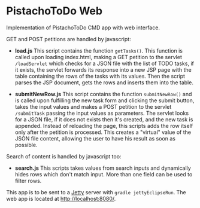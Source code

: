 # PistachoToDo Web
Implementation of PistachoToDo CMD app with web interface.

GET and POST petitions are handled by javascript:

* __load.js__
This script contains the function ```getTasks()```. This function is called upon loading index.html, making a GET petition to the servlet ```/loadServlet``` which checks for a JSON file with the list of TODO tasks, if it exists, the servlet forwards its response into a new JSP page with the table containing the rows of the tasks with its values. Then the script parses the JSP document, gets the rows and inserts them into the table.

* __submitNewRow.js__
This script contains the function ```submitNewRow()``` and is called upon fulfilling the new task form and clicking the submit button, takes the input values and makes a POST petition to the servlet ```/submitTask``` passing the input values as parameters. The servlet looks for a JSON file, if it does not exists then it's created, and the new task is appended. Instead of reloading the page, this scripts adds the row itself only after the petition is processed. This creates a "virtual" value of the JSON file content, allowing the user to have his result as soon as possible.

Search of content is handled by javascript too:

* __search.js__
This scripts takes values from search inputs and dynamically hides rows which don't match input.
More than one field can be used to filter rows.

This app is to be sent to a [Jetty](http://www.eclipse.org/jetty/) server with ```gradle jettyEclipseRun```. The web app is located at [http://localhost:8080/](http://localhost:8080/).